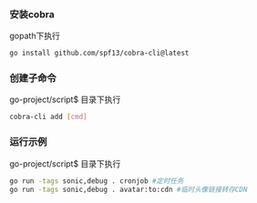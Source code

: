 ### 安装cobra
gopath下执行
```bash
go install github.com/spf13/cobra-cli@latest
```

### 创建子命令
go-project/script$ 目录下执行
```bash
cobra-cli add [cmd] 
```

### 运行示例
go-project/script$ 目录下执行
```bash
go run -tags sonic,debug . cronjob #定时任务
go run -tags sonic,debug . avatar:to:cdn #临时头像链接转存CDN
```

